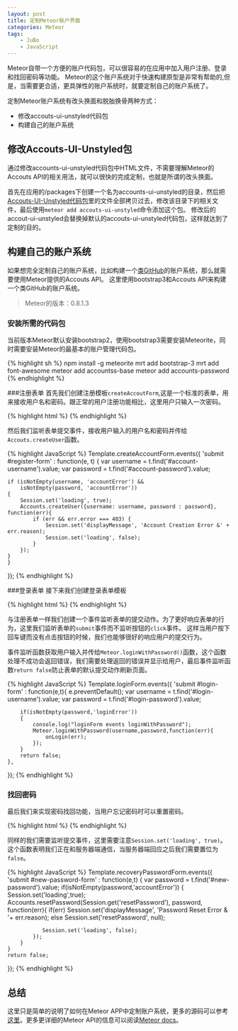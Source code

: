 ```yaml
---
layout: post
title: 定制Meteor账户界面
categories: Meteor
tags:
    - JuBo
    - JavaScript
---
```


Meteor自带一个方便的账户代码包，可以很容易的在应用中加入用户注册、登录和找回密码等功能。
Meteor的这个账户系统对于快速构建原型是非常有帮助的,但是，当需要更合适，更具弹性的账户系统时，就要定制自己的账户系统了。

定制Meteor账户系统有改头换面和脱胎换骨两种方式：

* 修改accouts-ui-unstyled代码包
* 构建自己的账户系统

## 修改Accouts-UI-Unstyled包
通过修改accounts-ui-unstyled代码包中HTML文件，不需要理解Meteor的Accouts API的相关用法，就可以很快的完成定制，也就是所谓的改头换面。

首先在应用的/packages下创建一个名为accounts-ui-unstyled的目录，然后把[Accouts-UI-Unstyled代码包](https://github.com/meteor/meteor/tree/devel/packages/accounts-ui-unstyled)里的文件全部拷贝过去，修改该目录下的相关文件，最后使用`meteor add accouts-ui-unstyled`命令添加这个包。
修改后的accout-ui-unstyled会替换掉默认的accouts-ui-unstyled代码包，这样就达到了定制的目的。

## 构建自己的账户系统
如果想完全定制自己的账户系统，比如构建一个[类GitHub](https://github.com/login)的账户系统，那么就需要使用Meteor提供的Accouts API。
这里使用bootstrap3和Accouts API来构建一个类GitHub的账户系统。
> Meteor的版本：0.8.1.3

### 安装所需的代码包
当前版本Meteor默认安装bootstrap2，使用bootstrap3需要安装Meteorite，同时需要安装Meteor的最基本的账户管理代码包。

{% highlight sh %}
npm install -g meteorite
mrt add bootstrap-3
mrt add font-awesome
meteor add accountss-base
meteor add accounts-password
{% endhighlight %}

###注册表单
首先我们创建注册模板`createAccoutForm`,这是一个标准的表单，用来接收用户名和密码。跟正常的用户注册功能相比，这里用户只输入一次密码。

{% highlight html %}
<template name='createAccountForm'>
    <header>
        <h5>Create Account</h5>
        <button class='close'></button>
    </header>
    <div class='panel-body'>
        <div class='form-wrapper'>
            <div class='intro-form-wrapper'>
                <form id='register-form' class='intro-form'>
                <input type='username' id='account-username' 
					class='large wide' placeholder='Username'/>
					
                <input type='password' id='account-password' 
					class='large wide' placeholder='Password'/>
					
                <input type='submit' id='create-account' 
					class='btn btn-pink large wide' value='创建账户' />
                </form>
            </div>
        </div>
    </div>
</template>
{% endhighlight %}

然后我们监听表单提交事件，接收用户输入的用户名和密码并传给`Accouts.createUser`函数。

{% highlight JavaScript %}
Template.createAccountForm.events({
    'submit #register-form' : function(e, t) {
    var username = t.find('#account-username').value;
    var password = t.find('#account-password').value;
                                 
    if (isNotEmpty(username, 'accountError') && 
		isNotEmpty(password, 'accountError'))
    {
        Session.set('loading', true);
        Accounts.createUser({username: username, password : password}, function(err){
            if (err && err.error === 403) {
                Session.set('displayMessage', 'Account Creation Error &' + err.reason);
                Session.set('loading', false);
            } 
        });
    }
    }
});
{% endhighlight %}

###登录表单
接下来我们创建登录表单模板

{% highlight html %}
<template name='loginForm'>
<div class="container">
	<div class="panel panel-default">
	    <div class="panel-heading">登录</div>
	    <div class="panel-body">
	        <form class="form-signin" id="login-form">
	            <div class="form-group">
	                <div>
	                    <label>用户名</label>
	                    <input type="text" name="username" id="login-username" class="form-control" autofocus palceholder="jubo" value="" disabled>
	                    <span class="help-block"></span>
	                </div>
	            </div>
	            <div class="form-group">
	                <div>
	                    <label>密码<a href='#' id='forgot-password'>(忘记密码)</a></label>
	                    <input type="password" name="password" id="login-password" class="form-control" autofocus palceholder="请输入密码" value="">
	                    <span class="help-block"></span>
	                </div>
	            </div>
	            <div class="form-group">
	                <div>
	                    <input type="submit" class="btn btn-parimary btn-lg btn-block" value="登录">
	                    <span class="help-block"></span>
	                </div>
	            </div>
	        </form>
    	</div>
    </div>
</div>
</template>
{% endhighlight %}

与注册表单一样我们创建一个事件监听表单的提交动作。为了更好响应表单的行为，这里我们监听表单的`submit`事件而不监听按钮的`click`事件。
这样当用户按下回车键而没有点击按钮的时候，我们也能够很好的响应用户的提交行为。

事件监听函数获取用户输入并传给`Meteor.loginWithPassword()`函数，这个函数处理不成功会返回错误，我们需要处理返回的错误并显示给用户，最后事件监听函数`return false`防止表单的默认提交动作刷新页面。

{% highlight JavaScript %}
Template.loginForm.events({
    'submit #login-form' : function(e,t){
        e.preventDefault();
        var username = t.find('#login-username').value;
        var password = t.find('#login-password').value;

        if(isNotEmpty(password,'loginError'))
        {
            console.log("loginForm events loginWithPassword");
            Meteor.loginWithPassword(username,password,function(err){
                onLogin(err);
            });
        }
        return false;
    },
});
{% endhighlight %}

### 找回密码
最后我们来实现密码找回功能，当用户忘记密码时可以重置密码。

{% highlight html %}
<template name='recoveryPasswordForm'>
<div class="panel panel-default">
    <div class="panel-heading">忘记密码</div>
    <div class='panel-body'>
        <div class="form-group">
            <label>新密码</label>
            <input type="text" id="new-password" class="form-control" autofocus value="">
        </div>
        <div class="form-group">
            <input type='submit' class='btn btn-pink large wide' value='修改密码' />
        </div>
    </div>
</div>
</template>
{% endhighlight %}

同样的我们需要监听提交事件，这里需要注意`Session.set('loading', true)`。这个函数表明我们正在和服务器端通信，当服务器端回应之后我们需要置位为`false`。

{% highlight JavaScript %}
Template.recoveryPasswordForm.events({
    'submit #new-password-form' : function(e,t) {
        var password = t.find('#new-password').value;
        if(isNotEmpty(password,'accountError'))
        {
            Session.set('loading',true);
            Accounts.resetPassword(Session.get('resetPassword'), password, function(err){
                if(err)
                    Session.set('displayMessage', 'Password Reset Error & '+ err.reason);
                else
                    Session.set('resetPassword', null);

               Session.set('loading', false);
            });
        }
    }
    return false;
});
{% endhighlight %}

## 总结
这里只是简单的说明了如何在Meteor APP中定制账户系统，更多的源码可以参考[这里]()。更多更详细的Meteor API的信息可以阅读[Meteor docs](http://docs.meteor.com)。
